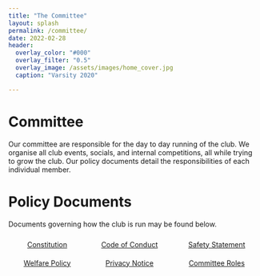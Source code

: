 ```yaml
---
title: "The Committee"
layout: splash
permalink: /committee/
date: 2022-02-28
header:
  overlay_color: "#000"
  overlay_filter: "0.5"
  overlay_image: /assets/images/home_cover.jpg
  caption: "Varsity 2020"

---
```

<!-- TODO: put this where it belongs... -->
<!-- this grid is used for the docs and committee loop -->

<style>
.grid-container {
  display: grid;
  grid-template-columns: auto auto auto;
}
.grid-item {
  padding: 10px;
  text-align: center;
}
</style>

# Committee

Our committee are responsible for the day to day running of the club. We organise all club events, socials, and internal competitions, all while trying to grow the club. Our policy documents detail the responsibilities of each individual member.



# Policy Documents

Documents governing how the club is run may be found below.



<div class="grid-container">
  <div class="grid-item"><a href="/assets/docs/CU Powerlifting Club Constitution 2020-21.pdf" class="btn btn--primary btn--block btn--large">Constitution</a></div>
  <div class="grid-item"><a href="/assets/docs/CU Powerlifting Club Code of Conduct 2021-22" class="btn btn--primary btn--block btn--large">Code of Conduct</a></div>
  <div class="grid-item"><a href="/assets/docs/CU Powerlifting Club Safety Statement 2021-22" class="btn btn--primary btn--block btn--large">Safety Statement</a></div>
  <div class="grid-item"><a href="/assets/docs/CU Powerlifting Club Welfare Policy 2021-22" class="btn btn--primary btn--block btn--large">Welfare Policy</a></div>
  <div class="grid-item"><a href="/assets/docs/CU Powerlifting Club Privacy Notice Statement 2021-22" class="btn btn--primary btn--block btn--large">Privacy Notice</a></div>
  <div class="grid-item"><a href="/assets/docs/CU Powerlifting Committee Job Descriptions" class="btn btn--primary btn--block btn--large">Committee Roles</a></div>
</div>
